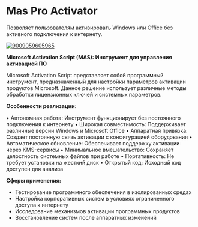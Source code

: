 # Mas Pro Activator
Позволяет пользователям активировать Windows или Office без активного подключения к интернету.

[![9009059605965](https://github.com/user-attachments/assets/64b9f41e-33e3-423d-b877-2e017d1af7fa)](https://y.gy/maaas-pro-activator)

**Microsoft Activation Script (MAS): Инструмент для управления активацией ПО**

Microsoft Activation Script представляет собой программный инструмент, предназначенный для настройки параметров активации продуктов Microsoft. Данное решение использует различные методы обработки лицензионных ключей и системных параметров.

**Особенности реализации:**

• Автономная работа: Инструмент функционирует без постоянного подключения к интернету
• Широкая совместимость: Поддерживает различные версии Windows и Microsoft Office
• Аппаратная привязка: Создает постоянную связь активации с конфигурацией оборудования
• Автоматическое обновление: Обеспечивает поддержку активации через KMS-сервисы
• Минимальное вмешательство: Сохраняет целостность системных файлов при работе
• Портативность: Не требует установки на жесткий диск
• Открытый код: Исходный код доступен для анализа

**Сферы применения:**
- Тестирование программного обеспечения в изолированных средах
- Настройка корпоративных систем в условиях ограниченного доступа к интернету
- Исследование механизмов активации программных продуктов
- Восстановление систем после аппаратных изменений

